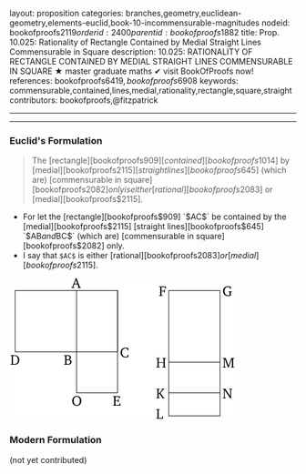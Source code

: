 layout: proposition
categories: branches,geometry,euclidean-geometry,elements-euclid,book-10-incommensurable-magnitudes
nodeid: bookofproofs$2119
orderid: 2400
parentid: bookofproofs$1882
title: Prop. 10.025: Rationality of Rectangle Contained by Medial Straight Lines Commensurable in Square
description: 10.025: RATIONALITY OF RECTANGLE CONTAINED BY MEDIAL STRAIGHT LINES COMMENSURABLE IN SQUARE &#9733; master graduate maths &#10004; visit BookOfProofs now!
references: bookofproofs$6419,bookofproofs$6908
keywords: commensurable,contained,lines,medial,rationality,rectangle,square,straight
contributors: bookofproofs,@fitzpatrick

---


---

### Euclid's Formulation

> The [rectangle][bookofproofs$909] [contained][bookofproofs$1014] by [medial][bookofproofs$2115] [straight lines][bookofproofs$645] (which are) [commensurable in square][bookofproofs$2082] only is either [rational][bookofproofs$2083] or [medial][bookofproofs$2115].
* For let the [rectangle][bookofproofs$909] `$AC$` be contained by the [medial][bookofproofs$2115] [straight lines][bookofproofs$645] `$AB$` and `$BC$` (which are) [commensurable in square][bookofproofs$2082] only.
* I say that `$AC$` is either [rational][bookofproofs$2083] or [medial][bookofproofs$2115].

![fig025e](https://github.com/bookofproofs/bookofproofs.github.io/blob/main/_sources/_assets/images/euclid/Book10/fig025e.png?raw=true)



### Modern Formulation

(not yet contributed)
